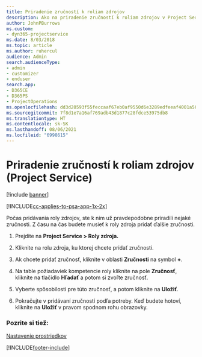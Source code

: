```yaml
---
title: Priradenie zručností k roliam zdrojov
description: Ako na priradenie zručností k roliam zdrojov v Project Service
author: JohnPBurrows
ms.custom:
- dyn365-projectservice
ms.date: 8/03/2018
ms.topic: article
ms.author: ruhercul
audience: Admin
search.audienceType:
- admin
- customizer
- enduser
search.app:
- D365CE
- D365PS
- ProjectOperations
ms.openlocfilehash: dd3d20593f55feccaaf67eb0af9550d6e3289edfeeaf4001a56fd39dbb1e3c07
ms.sourcegitcommit: 7f8d1e7a16af769adb43d1877c28fdce53975db8
ms.translationtype: HT
ms.contentlocale: sk-SK
ms.lasthandoff: 08/06/2021
ms.locfileid: "6998615"
---
```

# <a name="associate-skills-with-resource-roles-project-service"></a>Priradenie zručností k roliam zdrojov (Project Service)

[!include [banner](../includes/psa-now-project-operations.md)]

[!INCLUDE[cc-applies-to-psa-app-1x-2x](../includes/cc-applies-to-psa-app-1x-2x.md)]

Počas pridávania roly zdrojov, ste k nim už pravdepodobne priradili nejaké zručnosti. Z času na čas budete musieť k roly zdroja pridať ďalšie zručnosti.  
  
1.  Prejdite na **Project Service > Roly zdroja.**  
  
2.  Kliknite na rolu zdroja, ku ktorej chcete pridať zručnosti.  
  
3.  Ak chcete pridať zručnosť, kliknite v oblasti **Zručnosti** na symbol **+**.  
  
4.  Na table požiadaviek kompetencie roly kliknite na pole **Zručnosť**, kliknite na tlačidlo **Hľadať** a potom si zvoľte zručnosť.  
  
5.  Vyberte spôsobilosti pre túto zručnosť, a potom kliknite na **Uložiť**.  
  
6.  Pokračujte v pridávaní zručností podľa potreby. Keď budete hotoví, kliknite na **Uložiť** v pravom spodnom rohu obrazovky.  
  
### <a name="see-also"></a>Pozrite si tiež:  
 [Nastavenie prostriedkov](../psa/set-up-resources.md)


[!INCLUDE[footer-include](../includes/footer-banner.md)]